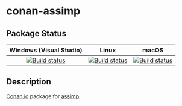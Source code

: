# conan-assimp

## Package Status

| Windows (Visual Studio) | Linux | macOS |
|:-----------------------:|:-----:|:-----:|
|[![Build status](https://github.com/SpaceIm/conan-assimp/workflows/.github/workflows/windows.yml/badge.svg?branch=testing%2F5.0.0)](https://github.com/SpaceIm/conan-assimp/actions/workflows/windows.yml?query=branch%3Atesting%2F5.0.0)|[![Build status](https://github.com/SpaceIm/conan-assimp/workflows/.github/workflows/linux.yml/badge.svg?branch=testing%2F5.0.0)](https://github.com/SpaceIm/conan-assimp/actions/workflows/linux.yml?query=branch%3Atesting%2F5.0.0)|[![Build status](https://github.com/SpaceIm/conan-assimp/workflows/.github/workflows/macos.yml/badge.svg?branch=testing%2F5.0.0)](https://github.com/SpaceIm/conan-assimp/actions/workflows/macos.yml?query=branch%3Atesting%2F5.0.0)|

## Description

[Conan.io](https://conan.io) package for [assimp](https://www.assimp.org).
